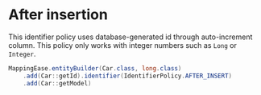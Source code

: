 # After insertion

This identifier policy uses database-generated id through auto-increment column. This policy only works with integer numbers such as `Long` or `Integer`.

```java
MappingEase.entityBuilder(Car.class, long.class)
    .add(Car::getId).identifier(IdentifierPolicy.AFTER_INSERT)
    .add(Car::getModel)
```
